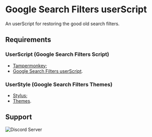 # Google Search Filters userScript
An userScript for restoring the good old search filters.

## Requirements
### UserScript (Google Search Filters Script)
- [Tampermonkey](https://www.tampermonkey.net/);
- [Google Search Filters userScript](https://github.com/brunobits/Google-Search-Filters-userScript/raw/main/old-google-search-filters-restored.user.js).

### UserStyle (Google Search Filters Themes)
- [Stylus](https://github.com/openstyles/stylus#releases);
- [Themes](https://github.com/brunobits/Google-Search-Filters-userScript-Themes#themes).

## Support
![Discord Server](https://discordapp.com/api/guilds/1140065636857421945/widget.png?style=shield)